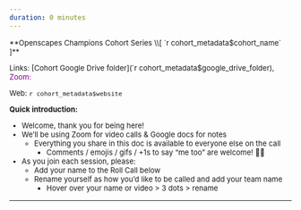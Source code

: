 ```yaml
---
duration: 0 minutes
---
```

<div><font size="2">
**Openscapes Champions Cohort Series \\[ `r cohort_metadata$cohort_name` ]** 

Links: [Cohort Google Drive folder](`r cohort_metadata$google_drive_folder), <font color="purple">Zoom:</font>

Web: `r cohort_metadata$website`

**Quick introduction:**

- Welcome, thank you for being here! 
- We’ll be using Zoom for video calls & Google docs for notes 
  - Everything you share in this doc is available to everyone else on the call
    - Comments / emojis / gifs / +1s to say “me too” are welcome! 🎉🤓
- As you join each session, please:
    - Add your name to the Roll Call below
    - Rename yourself as how you’d like to be called and add your team name
        - Hover over your name or video > 3 dots > rename

</font></div>        
****************
